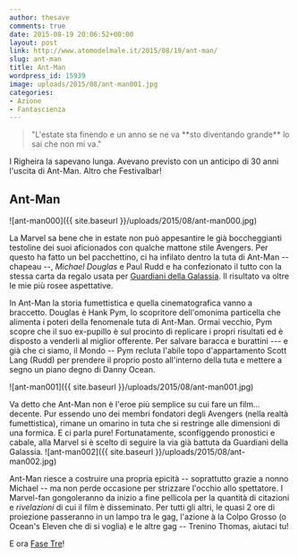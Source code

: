 ```yaml
---
author: thesave
comments: true
date: 2015-08-19 20:06:52+00:00
layout: post
link: http://www.atomodelmale.it/2015/08/19/ant-man/
slug: ant-man
title: Ant-Man
wordpress_id: 15939
image: uploads/2015/08/ant-man001.jpg
categories:
- Azione
- Fantascienza
---
```


<blockquote>"L'estate sta finendo
e un anno se ne va
**sto diventando grande**
lo sai che non mi va."</blockquote>

I Righeira la sapevano lunga. Avevano previsto con un anticipo di 30 anni l'uscita di Ant-Man. Altro che Festivalbar!

## Ant-Man

![ant-man000]({{ site.baseurl }}/uploads/2015/08/ant-man000.jpg)

La Marvel sa bene che in estate non può appesantire le già boccheggianti testoline dei suoi aficionados con qualche mattone stile Avengers. Per questo ha fatto un bel pacchettino, ci ha infilato dentro la tuta di Ant-Man -- chapeau --, _Michael Douglas_ e Paul Rudd e ha confezionato il tutto con la stessa carta da regalo usata per [Guardiani della Galassia](/2014/10/26/i-guardiani-della-galassia/). Il risultato va oltre le mie più rosee aspettative.

In Ant-Man la storia fumettistica e quella cinematografica vanno a braccetto. Douglas è Hank Pym, lo scopritore dell'omonima particella che alimenta i poteri della fenomenale tuta di Ant-Man. Ormai vecchio, Pym scopre che il suo ex-pupillo è sul procinto di replicare i propri risultati ed è disposto a venderli al miglior offerente. Per salvare baracca e burattini --- e già che ci siamo, il Mondo -- Pym recluta l'abile topo d'appartamento Scott Lang (Rudd) per prendere il proprio posto all'interno della tuta e mettere a segno un piano degno di Danny Ocean.

![ant-man001]({{ site.baseurl }}/uploads/2015/08/ant-man001.jpg)

Va detto che Ant-Man non è l'eroe più semplice su cui fare un film... decente. Pur essendo uno dei membri fondatori degli Avengers (nella realtà fumettistica), rimane un omarino in tuta che si restringe alle dimensioni di una formica. E ci parla pure! Fortunatamente, sconfiggendo pronostici e cabale, alla Marvel si è scelto di seguire la via già battuta da Guardiani della Galassia. ![ant-man002]({{ site.baseurl }}/uploads/2015/08/ant-man002.jpg)

Ant-Man riesce a costruire una propria epicità -- soprattutto grazie a nonno Michael -- ma non perde occasione per strizzare l'occhio allo spettatore. I Marvel-fan gongoleranno da inizio a fine pellicola per la quantità di citazioni e _rivelazioni_ di cui il film è disseminato. Per tutti gli altri, le quasi 2 ore di proiezione passeranno in un lampo tra le gag, l'azione à la Colpo Grosso (o Ocean's Eleven che di si voglia) e le altre gag -- Trenino Thomas, aiutaci tu!

E ora [Fase Tre](https://it.wikipedia.org/wiki/Marvel_Cinematic_Universe#Film)!
